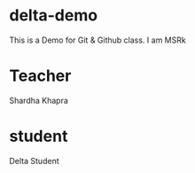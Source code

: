 # delta-demo
This is a Demo for Git &amp; Github class.
I am MSRk 

# Teacher 
Shardha Khapra

# student
Delta Student